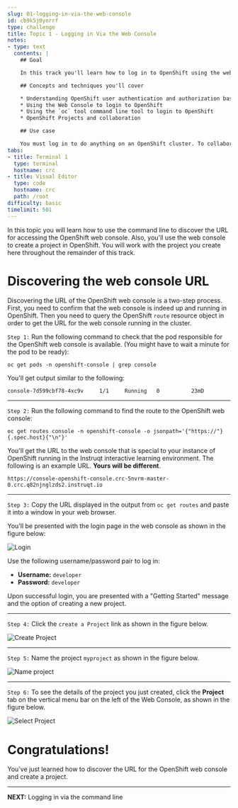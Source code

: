 ```yaml
---
slug: 01-logging-in-via-the-web-console
id: cb9k5j0ynrrf
type: challenge
title: Topic 1 - Logging in Via the Web Console
notes:
- type: text
  contents: |
    ## Goal

    In this track you'll learn how to log in to OpenShift using the web console and with the `oc` command line tool.

    ## Concepts and techniques you'll cover

    * Understanding OpenShift user authentication and authorization basics
    * Using the Web Console to login to OpenShift
    * Using the `oc` tool command line tool to login to OpenShift
    * OpenShift Projects and collaboration

    ## Use case

    You must log in to do anything on an OpenShift cluster. To collaborate on an OpenShift Project, you can authorize other users to see or modify resources in your Projects.
tabs:
- title: Terminal 1
  type: terminal
  hostname: crc
- title: Visual Editor
  type: code
  hostname: crc
  path: /root
difficulty: basic
timelimit: 501
---
```

In this topic you will learn how to use the command line to discover the URL for accessing the OpenShift web console. Also, you'll use the web console to create a project in OpenShift. You will work with the project you create here throughout the remainder of this track.

# Discovering the web console URL

Discovering the URL of the OpenShift web console is a two-step process. First, you need to confirm that the web console is indeed up and running in OpenShift. Then you need to query the OpenShift `route` resource object in order to get the URL for the web console running in the cluster.

`Step 1:` Run the following command to check that the pod responsible for the OpenShift web console is available. (You might have to wait a minute for the pod to be ready):

```
oc get pods -n openshift-console | grep console
```

You'll get output similar to the following:

```
console-7d599cbf78-4xc9v     1/1     Running   0          23mD
```

----

`Step 2:` Run the following command to find the route to the OpenShift web console:

```
oc get routes console -n openshift-console -o jsonpath='{"https://"}{.spec.host}{"\n"}'
```

You'll get the URL to the web console that is special to your instance of OpenShift running in the Instruqt interactive learning environment. The following is an example URL. **Yours will be different**.

```
https://console-openshift-console.crc-5nvrm-master-0.crc.q82njnglzds2.instruqt.io
```

----

`Step 3:` Copy the URL displayed in the output from `oc get routes` and paste it into a window in your web browser.

You'll be presented with the login page in the web console as shown in the figure below:

![Login](../assets/web-console-login.png)

Use the following username/password pair to log in:

* **Username:** `developer`
* **Password:** `developer`

Upon successful login, you are presented with a "Getting Started" message and the option of creating a new project.

----

`Step 4:` Click the `create a Project` link as shown in the figure below.

![Create Project](../assets/add_project.png)

----

`Step 5:` Name the project `myproject` as shown in the figure below.

![Name project](../assets/create-project-dialog.png)

----

`Step 6:` To see the details of the project you just created, click the **Project** tab on the vertical menu bar on the left of the Web Console, as shown in the figure below.

![Select Project](../assets/select-project.png)

# Congratulations!

 You've just learned how to discover the URL for the OpenShift web console and create a project.

----

**NEXT:** Logging in via the command line
